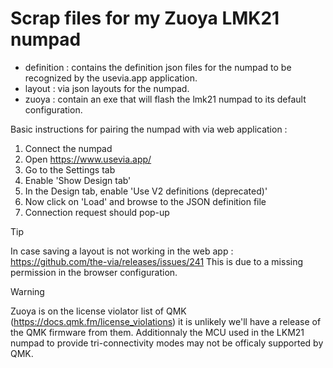 # Scrap files for my Zuoya LMK21 numpad

* definition : contains the definition json files for the numpad to be recognized by the usevia.app application.
* layout : via json layouts for the numpad.
* zuoya : contain an exe that will flash the lmk21 numpad to its default configuration.

Basic instructions for pairing the numpad with via web application :
1. Connect the numpad
2. Open https://www.usevia.app/
3. Go to the Settings tab
4. Enable 'Show Design tab'
5. In the Design tab, enable 'Use V2 definitions (deprecated)'
6. Now click on 'Load' and browse to the JSON definition file
7. Connection request should pop-up

> [!TIP]
> In case saving a layout is not working in the web app : https://github.com/the-via/releases/issues/241
> This is due to a missing permission in the browser configuration.

> [!WARNING]
> Zuoya is on the license violator list of QMK (https://docs.qmk.fm/license_violations) it is unlikely we'll have a release of the QMK firmware from them.
> Additionnaly the MCU used in the LKM21 numpad to provide tri-connectivity modes may not be officaly supported by QMK.
